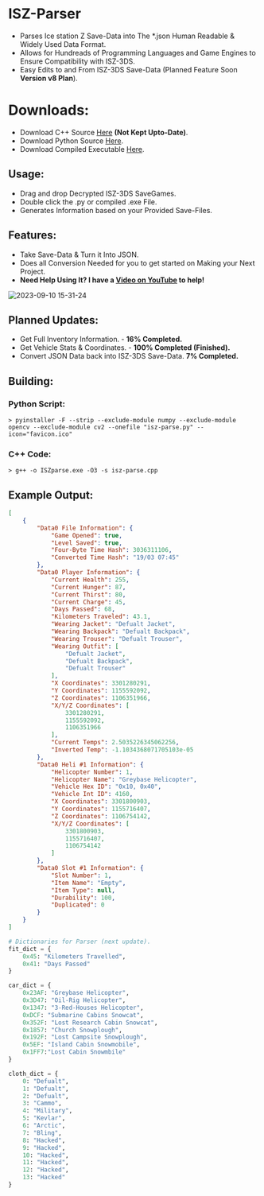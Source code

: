 # ISZ-Parser
- Parses Ice station Z Save-Data into The *.json Human Readable & Widely Used Data Format.
- Allows for Hundreads of Programming Languages and Game Engines to Ensure Compatibility with ISZ-3DS.
- Easy Edits to and From ISZ-3DS Save-Data (Planned Feature Soon **Version v8 Plan**).

# Downloads:
- Download C++ Source [Here](https://github.com/Cracko298/ISZ-Parser/releases/download/v1/isz-parse.cpp) **(Not Kept Upto-Date)**.
- Download Python Source [Here](https://github.com/Cracko298/ISZ-Parser/releases/download/v7/isz-parse.py).
- Download Compiled Executable [Here](https://github.com/Cracko298/ISZ-Parser/releases/download/v7/isz-parse.exe).

## Usage:
- Drag and drop Decrypted ISZ-3DS SaveGames.
- Double click the .py or compiled .exe File.
- Generates Information based on your Provided Save-Files.

## Features:
- Take Save-Data & Turn it Into JSON.
- Does all Conversion Needed for you to get started on Making your Next Project.
- **Need Help Using It? I have a [Video on YouTube](https://youtu.be/msQ_s1OdDCo) to help!**

![2023-09-10 15-31-24](https://github.com/Cracko298/ISZ-Parser/assets/78656905/cecb0196-5454-4745-9d65-5a40461d2048)

## Planned Updates:
- Get Full Inventory Information. - **16% Completed.**
- Get Vehicle Stats & Coordinates. - **100% Completed (Finished).**
- Convert JSON Data back into ISZ-3DS Save-Data. **7% Completed.**


## Building:
### Python Script:
```
> pyinstaller -F --strip --exclude-module numpy --exclude-module opencv --exclude-module cv2 --onefile "isz-parse.py" --icon="favicon.ico"
```
### C++ Code:
```
> g++ -o ISZparse.exe -O3 -s isz-parse.cpp
```

## Example Output:
```json
[
    {
        "Data0 File Information": {
            "Game Opened": true,
            "Level Saved": true,
            "Four-Byte Time Hash": 3036311106,
            "Converted Time Hash": "19/03 07:45"
        },
        "Data0 Player Information": {
            "Current Health": 255,
            "Current Hunger": 87,
            "Current Thirst": 80,
            "Current Charge": 45,
            "Days Passed": 68,
            "Kilometers Traveled": 43.1,
            "Wearing Jacket": "Defualt Jacket",
            "Wearing Backpack": "Defualt Backpack",
            "Wearing Trouser": "Defualt Trouser",
            "Wearing Outfit": [
                "Defualt Jacket",
                "Defualt Backpack",
                "Defualt Trouser"
            ],
            "X Coordinates": 3301280291,
            "Y Coordinates": 1155592092,
            "Z Coordinates": 1106351966,
            "X/Y/Z Coordinates": [
                3301280291,
                1155592092,
                1106351966
            ],
            "Current Temps": 2.5035226345062256,
            "Inverted Temp": -1.1034368071705103e-05
        },
        "Data0 Heli #1 Information": {
            "Helicopter Number": 1,
            "Helicopter Name": "Greybase Helicopter",
            "Vehicle Hex ID": "0x10, 0x40",
            "Vehicle Int ID": 4160,
            "X Coordinates": 3301800903,
            "Y Coordinates": 1155716407,
            "Z Coordinates": 1106754142,
            "X/Y/Z Coordinates": [
                3301800903,
                1155716407,
                1106754142
            ]
        },
        "Data0 Slot #1 Information": {
            "Slot Number": 1,
            "Item Name": "Empty",
            "Item Type": null,
            "Durability": 100,
            "Duplicated": 0
        }
    }
]
```
```py
# Dictionaries for Parser (next update).
fit_dict = {
    0x45: "Kilometers Travelled",
    0x41: "Days Passed"
}

car_dict = {
    0x23AF: "Greybase Helicopter",
    0x3D47: "Oil-Rig Helicopter",
    0x1347: "3-Red-Houses Helicopter",
    0xDCF: "Submarine Cabins Snowcat",
    0x352F: "Lost Research Cabin Snowcat",
    0x1857: "Church Snowplough",
    0x192F: "Lost Campsite Snowplough",
    0x5EF: "Island Cabin Snowmobile",
    0x1FF7:"Lost Cabin Snowmbile"
}

cloth_dict = {
    0: "Defualt",
    1: "Defualt",
    2: "Defualt",
    3: "Cammo",
    4: "Military",
    5: "Kevlar",
    6: "Arctic",
    7: "Bling",
    8: "Hacked",
    9: "Hacked",
    10: "Hacked",
    11: "Hacked",
    12: "Hacked",
    13: "Hacked"
}
```
